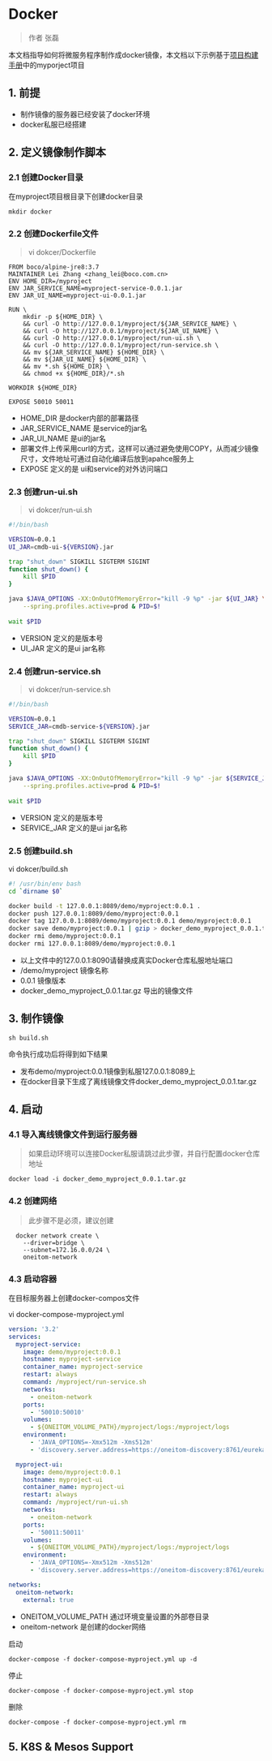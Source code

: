 # Docker

> 作者 张磊

本文档指导如何将微服务程序制作成docker镜像，本文档以下示例基于[项目构建手册](YourFirstProject.md)中的myporject项目

## 1. 前提

- 制作镜像的服务器已经安装了docker环境
- docker私服已经搭建

## 2. 定义镜像制作脚本

### 2.1 创建Docker目录

在myproject项目根目录下创建docker目录

```
mkdir docker
```

### 2.2 创建Dockerfile文件

> vi dokcer/Dockerfile

```
FROM boco/alpine-jre8:3.7
MAINTAINER Lei Zhang <zhang_lei@boco.com.cn>
ENV HOME_DIR=/myproject
ENV JAR_SERVICE_NAME=myproject-service-0.0.1.jar
ENV JAR_UI_NAME=myproject-ui-0.0.1.jar

RUN \
    mkdir -p ${HOME_DIR} \
    && curl -O http://127.0.0.1/myproject/${JAR_SERVICE_NAME} \
    && curl -O http://127.0.0.1/myproject/${JAR_UI_NAME} \
    && curl -O http://127.0.0.1/myproject/run-ui.sh \
    && curl -O http://127.0.0.1/myproject/run-service.sh \
    && mv ${JAR_SERVICE_NAME} ${HOME_DIR} \
    && mv ${JAR_UI_NAME} ${HOME_DIR} \
    && mv *.sh ${HOME_DIR} \
    && chmod +x ${HOME_DIR}/*.sh

WORKDIR ${HOME_DIR}

EXPOSE 50010 50011
```

* HOME_DIR  是docker内部的部署路径
* JAR_SERVICE_NAME 是service的jar名
* JAR_UI_NAME 是ui的jar名
* 部署文件上传采用curl的方式，这样可以通过避免使用COPY，从而减少镜像尺寸，文件地址可通过自动化编译后放到apahce服务上
* EXPOSE 定义的是 ui和service的对外访问端口

### 2.3 创建run-ui.sh

> vi dokcer/run-ui.sh

```bash
#!/bin/bash

VERSION=0.0.1
UI_JAR=cmdb-ui-${VERSION}.jar

trap "shut_down" SIGKILL SIGTERM SIGINT
function shut_down() {
    kill $PID
}

java $JAVA_OPTIONS -XX:OnOutOfMemoryError="kill -9 %p" -jar ${UI_JAR} \
    --spring.profiles.active=prod & PID=$!
    
wait $PID
```

- VERSION  定义的是版本号
- UI_JAR 定义的是ui jar名称

### 2.4 创建run-service.sh

> vi dokcer/run-service.sh

```bash
#!/bin/bash

VERSION=0.0.1
SERVICE_JAR=cmdb-service-${VERSION}.jar

trap "shut_down" SIGKILL SIGTERM SIGINT
function shut_down() {
    kill $PID
}

java $JAVA_OPTIONS -XX:OnOutOfMemoryError="kill -9 %p" -jar ${SERVICE_JAR} \
    --spring.profiles.active=prod & PID=$!
    
wait $PID
```

* VERSION  定义的是版本号
* SERVICE_JAR 定义的是ui jar名称

### 2.5 创建build.sh

vi dokcer/build.sh

```bash
#! /usr/bin/env bash
cd `dirname $0`

docker build -t 127.0.0.1:8089/demo/myproject:0.0.1 .
docker push 127.0.0.1:8089/demo/myproject:0.0.1
docker tag 127.0.0.1:8089/demo/myproject:0.0.1 demo/myproject:0.0.1
docker save demo/myproject:0.0.1 | gzip > docker_demo_myproject_0.0.1.tar.gz
docker rmi demo/myproject:0.0.1
docker rmi 127.0.0.1:8089/demo/myproject:0.0.1
```

- 以上文件中的127.0.0.1:8090请替换成真实Docker仓库私服地址端口
- /demo/myproject 镜像名称
- 0.0.1 镜像版本
- docker_demo_myproject_0.0.1.tar.gz 导出的镜像文件

## 3. 制作镜像

```
sh build.sh
```

命令执行成功后将得到如下结果

* 发布demo/myproject:0.0.1镜像到私服127.0.0.1:8089上
* 在docker目录下生成了离线镜像文件docker_demo_myproject_0.0.1.tar.gz

## 4. 启动

### 4.1 导入离线镜像文件到运行服务器

> 如果启动环境可以连接Docker私服请跳过此步骤，并自行配置docker仓库地址

```shell
docker load -i docker_demo_myproject_0.0.1.tar.gz 
```

### 4.2 创建网络

> 此步骤不是必须，建议创建

```
  docker network create \
    --driver=bridge \
    --subnet=172.16.0.0/24 \
    oneitom-network
```

### 4.3 启动容器

在目标服务器上创建docker-compos文件

vi docker-compose-myproject.yml

```yaml
version: '3.2'
services:
  myproject-service:
    image: demo/myproject:0.0.1
    hostname: myproject-service
    container_name: myproject-service
    restart: always
    command: /myproject/run-service.sh
    networks:
      - oneitom-network
    ports:
      - '50010:50010'
    volumes:
      - ${ONEITOM_VOLUME_PATH}/myproject/logs:/myproject/logs
    environment:
      - 'JAVA_OPTIONS=-Xmx512m -Xms512m'
      - 'discovery.server.address=https://oneitom-discovery:8761/eureka/'

  myproject-ui:
    image: demo/myproject:0.0.1
    hostname: myproject-ui
    container_name: myproject-ui
    restart: always
    command: /myproject/run-ui.sh
    networks:
      - oneitom-network
    ports:
      - '50011:50011'
    volumes:
      - ${ONEITOM_VOLUME_PATH}/myproject/logs:/myproject/logs
    environment:
      - 'JAVA_OPTIONS=-Xmx512m -Xms512m'
      - 'discovery.server.address=https://oneitom-discovery:8761/eureka/'       

networks:
  oneitom-network:
    external: true
```

* ONEITOM_VOLUME_PATH 通过环境变量设置的外部卷目录
* oneitom-network 是创建的docker网络

启动

```
docker-compose -f docker-compose-myproject.yml up -d
```

停止

```
docker-compose -f docker-compose-myproject.yml stop
```

删除

```
docker-compose -f docker-compose-myproject.yml rm
```

## 5. K8S & Mesos Support

